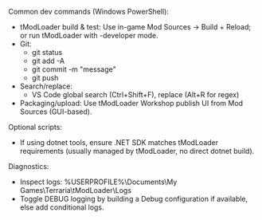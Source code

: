Common dev commands (Windows PowerShell):
- tModLoader build & test: Use in-game Mod Sources -> Build + Reload; or run tModLoader with -developer mode.
- Git:
  - git status
  - git add -A
  - git commit -m "message"
  - git push
- Search/replace:
  - VS Code global search (Ctrl+Shift+F), replace (Alt+R for regex)
- Packaging/upload: Use tModLoader Workshop publish UI from Mod Sources (GUI-based).

Optional scripts:
- If using dotnet tools, ensure .NET SDK matches tModLoader requirements (usually managed by tModLoader, no direct dotnet build).

Diagnostics:
- Inspect logs: %USERPROFILE%\Documents\My Games\Terraria\tModLoader\Logs
- Toggle DEBUG logging by building a Debug configuration if available, else add conditional logs.
